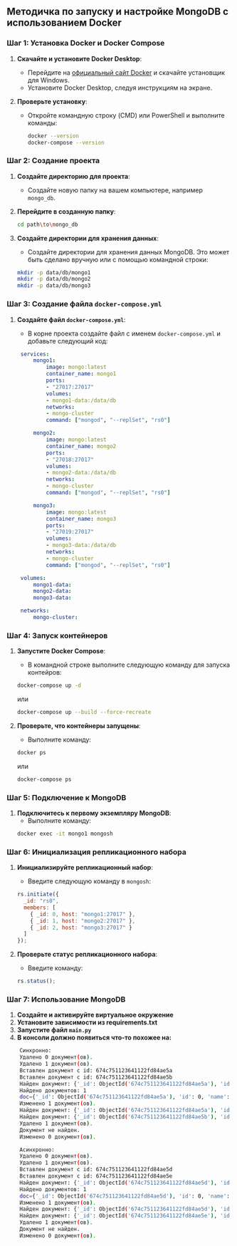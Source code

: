 ## Методичка по запуску и настройке MongoDB с использованием Docker

### Шаг 1: Установка Docker и Docker Compose

1. **Скачайте и установите Docker Desktop**:
   - Перейдите на [официальный сайт Docker](https://www.docker.com/products/docker-desktop) и скачайте установщик для Windows.
   - Установите Docker Desktop, следуя инструкциям на экране.

2. **Проверьте установку**:
   - Откройте командную строку (CMD) или PowerShell и выполните команды:
     ```bash
     docker --version
     docker-compose --version
     ```

### Шаг 2: Создание проекта

1. **Создайте директорию для проекта**:
   - Создайте новую папку на вашем компьютере, например `mongo_db`.

2. **Перейдите в созданную папку**:
   ```bash
   cd path\to\mongo_db
   ```

3. **Создайте директории для хранения данных**:
   - Создайте директории для хранения данных MongoDB. Это может быть сделано вручную или с помощью командной строки:
   ```bash
   mkdir -p data/db/mongo1
   mkdir -p data/db/mongo2
   mkdir -p data/db/mongo3
   ```

### Шаг 3: Создание файла `docker-compose.yml`

1. **Создайте файл `docker-compose.yml`**:
   - В корне проекта создайте файл с именем `docker-compose.yml` и добавьте следующий код:

   ```yaml
    services:
        mongo1:
            image: mongo:latest
            container_name: mongo1
            ports:
            - "27017:27017"
            volumes:
            - mongo1-data:/data/db
            networks:
            - mongo-cluster
            command: ["mongod", "--replSet", "rs0"]

        mongo2:
            image: mongo:latest
            container_name: mongo2
            ports:
            - "27018:27017"
            volumes:
            - mongo2-data:/data/db
            networks:
            - mongo-cluster
            command: ["mongod", "--replSet", "rs0"]

        mongo3:
            image: mongo:latest
            container_name: mongo3
            ports:
            - "27019:27017"
            volumes:
            - mongo3-data:/data/db
            networks:
            - mongo-cluster
            command: ["mongod", "--replSet", "rs0"]

    volumes:
        mongo1-data:
        mongo2-data:
        mongo3-data:

    networks:
        mongo-cluster:
   ```

### Шаг 4: Запуск контейнеров

1. **Запустите Docker Compose**:
   - В командной строке выполните следующую команду для запуска контейров:
   ```bash
   docker-compose up -d
   ```
   или
   ```bash
   docker-compose up --build --force-recreate
   ```

2. **Проверьте, что контейнеры запущены**:
   - Выполните команду:
   ```bash
   docker ps
   ```
   или
   ```bash
   docker-compose ps
   ```

### Шаг 5: Подключение к MongoDB

1. **Подключитесь к первому экземпляру MongoDB**:
   - Выполните команду:
   ```bash
   docker exec -it mongo1 mongosh
   ```

### Шаг 6: Инициализация репликационного набора

1. **Инициализируйте репликационный набор**:
   - Введите следующую команду в `mongosh`:
   ```javascript
   rs.initiate({
     _id: "rs0",
     members: [
       { _id: 0, host: "mongo1:27017" },
       { _id: 1, host: "mongo2:27017" },
       { _id: 2, host: "mongo3:27017" }
     ]
   });
   ```

2. **Проверьте статус репликационного набора**:
   - Введите команду:
   ```javascript
   rs.status();
   ```

### Шаг 7: Использование MongoDB

1. **Создайте и активируйте виртуальное окружение**
2. **Установите зависимости из requirements.txt**
3. **Запустите файл `main.py`**
4. **В консоли должно появиться что-то похожее на:**
```bash
    Синхронно:
    Удалено 0 документ(ов).
    Удалено 1 документ(ов).
    Вставлен документ с id: 674c751123641122fd84ae5a
    Вставлен документ с id: 674c751123641122fd84ae5b
    Найден документ: {'_id': ObjectId('674c751123641122fd84ae5a'), 'id': 0, 'name': 'Alice'}
    Найдено документов: 1
    doc={'_id': ObjectId('674c751123641122fd84ae5a'), 'id': 0, 'name': 'Alice'}
    Изменено 1 документ(ов).
    Найден документ: {'_id': ObjectId('674c751123641122fd84ae5a'), 'id': 0, 'name': 'Alice', 'age': 31}
    Найден документ: {'_id': ObjectId('674c751123641122fd84ae5b'), 'id': 1, 'name': 'Bob'}
    Удалено 1 документ(ов).
    Документ не найден.
    Изменено 0 документ(ов).

    Асинхронно:
    Удалено 0 документ(ов).
    Удалено 1 документ(ов).
    Вставлен документ с id: 674c751123641122fd84ae5d
    Вставлен документ с id: 674c751123641122fd84ae5e
    Найден документ: {'_id': ObjectId('674c751123641122fd84ae5d'), 'id': 0, 'name': 'Alice'}
    Найдено документов: 1
    doc={'_id': ObjectId('674c751123641122fd84ae5d'), 'id': 0, 'name': 'Alice'}
    Изменено 1 документ(ов).
    Найден документ: {'_id': ObjectId('674c751123641122fd84ae5d'), 'id': 0, 'name': 'Alice', 'age': 31}
    Найден документ: {'_id': ObjectId('674c751123641122fd84ae5e'), 'id': 1, 'name': 'Bob'}
    Удалено 1 документ(ов).
    Документ не найден.
    Изменено 0 документ(ов).
```